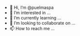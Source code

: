 - 👋 Hi, I’m @puelmaspa
- 👀 I’m interested in ...
- 🌱 I’m currently learning ...
- 💞️ I’m looking to collaborate on ...
- 📫 How to reach me ...

<!---
puelmaspa/puelmaspa is a ✨ special ✨ repository because its `README.md` (this file) appears on your GitHub profile.
You can click the Preview link to take a look at your changes.
--->
